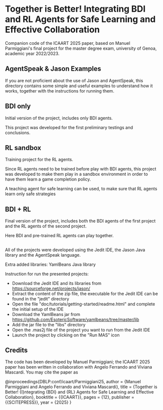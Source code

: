 # Together is Better! Integrating BDI and RL Agents for Safe Learning and Effective Collaboration
Companion code of the ICAART 2025 paper, based on Manuel Parmiggiani's final project for the master degree exam, university of Genoa, academic year 2022/2023.

## AgentSpeak & Jason Examples
If you are not proficient about the use of Jason and AgentSpeak, this directory contains some simple and useful examples to understand how it works, together with the instructions for running them.

## BDI only
Initial version of the project, includes only BDI agents.

This project was developed for the first preliminary testings and conclusions.

## RL sandbox
Training project for the RL agents.

Since RL agents need to be trained before play with BDI agents, this project was developed to make them play in a sandbox environment in order to have them learn a game completion policy.

A teaching agent for safe learning can be used, to make sure that RL agents learn only safe strategies

## BDI + RL
Final version of the project, includes both the BDI agents of the first project and the RL agents of the second project.

Here BDI and pre-trained RL agents can play together.

##
All of the projects were developed using the Jedit IDE, the Jason Java library and the AgentSpeak language.

Extra added libraries: YamlBeans Java library 

Instruction for run the presented projects:
- Download the Jedit IDE and its libraries from https://sourceforge.net/projects/jason/
- Extract the content of the zip file, the executable for the Jedit IDE can be found in the "jedit" directory
- Open the file "doc/tutorials/getting-started/readme.html" and complete the initial setup of the IDE
- Download the YamlBeans jar from https://github.com/EsotericSoftware/yamlbeans/tree/master/lib
- Add the jar file to the "libs" directory
- Open the .mas2j file of the project you want to run from the Jedit IDE
- Launch the project by clicking on the "Run MAS" icon

## Credits
The code has been developed by Manuel Parmiggiani; the ICAART 2025 paper has been written in collaboration with Angelo Ferrando and Viviana Mascardi. You may cite the paper as

@inproceedings{DBLP:conf/icaart/Parmiggiani25,
  author       = {Manuel Parmiggiani and Angelo Ferrando and Viviana Mascardi},
  title        = {Together is Better! {I}ntegrating {BDI} and {RL} Agents for Safe Learning and Effective Collaboration},
  booktitle    = {{ICAART}},
  pages        = {12},
  publisher    = {{SCITEPRESS}},
  year         = {2025}
}

